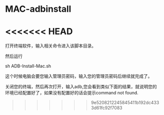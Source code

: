 # MAC-adbinstall
<<<<<<< HEAD
=======

打开终端软件，输入相关命令进入该脚本目录。

然后运行 

sh ADB-Install-Mac.sh


这个时候电脑会要您输入管理员密码，输入您的管理员密码后继续就完成了。

关闭您的终端，然后再次打开，输入adb,您会看到类似下面的结果，就说明您的环境已经配置好了，如果没有配置好的话会提示command not found.
>>>>>>> 9e5208212245845411b192dc4333d61fc92f7083
